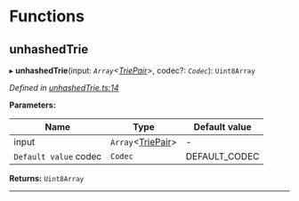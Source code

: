 

# Functions

<a id="unhashedtrie"></a>

##  unhashedTrie

▸ **unhashedTrie**(input: *`Array`<[TriePair](_types_.md#triepair)>*, codec?: *`Codec`*): `Uint8Array`

*Defined in [unhashedTrie.ts:14](https://github.com/polkadot-js/common/blob/b1755d2/packages/trie-hash/src/unhashedTrie.ts#L14)*

**Parameters:**

| Name | Type | Default value |
| ------ | ------ | ------ |
| input | `Array`<[TriePair](_types_.md#triepair)> | - |
| `Default value` codec | `Codec` |  DEFAULT_CODEC |

**Returns:** `Uint8Array`

___

